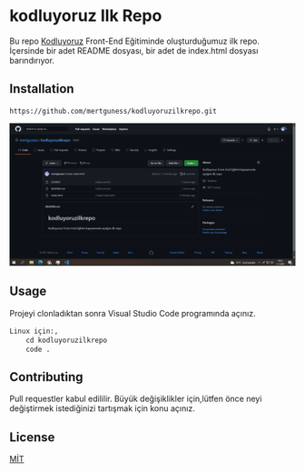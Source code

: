 # kodluyoruz Ilk Repo
Bu repo [Kodluyoruz](https://kodluyoruz.org) Front-End Eğitiminde oluşturduğumuz ilk repo. İçersinde bir adet README dosyası, bir adet de index.html dosyası barındırıyor.

## Installation

````
https://github.com/mertguness/kodluyoruzilkrepo.git
````
![Logo](images\logo.png)

## Usage 
Projeyi clonladıktan sonra Visual Studio Code programında açınız.

````
Linux için:,
    cd kodluyoruzilkrepo
    code .
````

## Contributing

Pull requestler kabul edililir. Büyük değişiklikler için,lütfen önce neyi değiştirmek istediğinizi tartışmak için konu açınız.

## License

[MİT](https://choosealicense.com/licenses/mit/)

